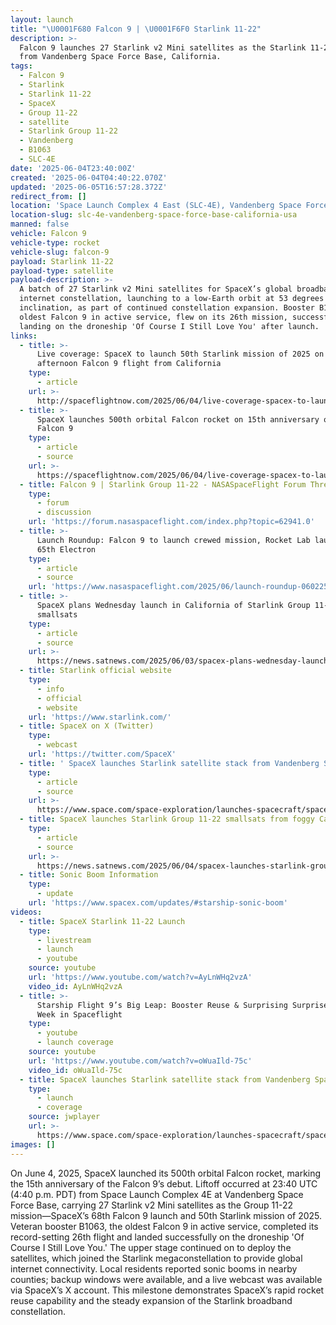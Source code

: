 ```yaml
---
layout: launch
title: "\U0001F680 Falcon 9 | \U0001F6F0 Starlink 11-22"
description: >-
  Falcon 9 launches 27 Starlink v2 Mini satellites as the Starlink 11-22 mission
  from Vandenberg Space Force Base, California.
tags:
  - Falcon 9
  - Starlink
  - Starlink 11-22
  - SpaceX
  - Group 11-22
  - satellite
  - Starlink Group 11-22
  - Vandenberg
  - B1063
  - SLC-4E
date: '2025-06-04T23:40:00Z'
created: '2025-06-04T04:40:22.070Z'
updated: '2025-06-05T16:57:28.372Z'
redirect_from: []
location: 'Space Launch Complex 4 East (SLC-4E), Vandenberg Space Force Base, California'
location-slug: slc-4e-vandenberg-space-force-base-california-usa
manned: false
vehicle: Falcon 9
vehicle-type: rocket
vehicle-slug: falcon-9
payload: Starlink 11-22
payload-type: satellite
payload-description: >-
  A batch of 27 Starlink v2 Mini satellites for SpaceX’s global broadband
  internet constellation, launching to a low-Earth orbit at 53 degrees
  inclination, as part of continued constellation expansion. Booster B1063, the
  oldest Falcon 9 in active service, flew on its 26th mission, successfully
  landing on the droneship 'Of Course I Still Love You' after launch.
links:
  - title: >-
      Live coverage: SpaceX to launch 50th Starlink mission of 2025 on Wednesday
      afternoon Falcon 9 flight from California
    type:
      - article
    url: >-
      http://spaceflightnow.com/2025/06/04/live-coverage-spacex-to-launch-50th-starlink-mission-of-2025-on-wednesday-afternoon-falcon-9-flight-from-california
  - title: >-
      SpaceX launches 500th orbital Falcon rocket on 15th anniversary of the
      Falcon 9
    type:
      - article
      - source
    url: >-
      https://spaceflightnow.com/2025/06/04/live-coverage-spacex-to-launch-27-starlink-satellites-on-falcon-9-rocket-from-vandenberg-sfb-4/
  - title: Falcon 9 | Starlink Group 11-22 - NASASpaceFlight Forum Thread
    type:
      - forum
      - discussion
    url: 'https://forum.nasaspaceflight.com/index.php?topic=62941.0'
  - title: >-
      Launch Roundup: Falcon 9 to launch crewed mission, Rocket Lab launches
      65th Electron
    type:
      - article
      - source
    url: 'https://www.nasaspaceflight.com/2025/06/launch-roundup-060225/'
  - title: >-
      SpaceX plans Wednesday launch in California of Starlink Group 11-22
      smallsats
    type:
      - article
      - source
    url: >-
      https://news.satnews.com/2025/06/03/spacex-plans-wednesday-launch-in-california-of-starlink-group-11-22-smallsats/
  - title: Starlink official website
    type:
      - info
      - official
      - website
    url: 'https://www.starlink.com/'
  - title: SpaceX on X (Twitter)
    type:
      - webcast
    url: 'https://twitter.com/SpaceX'
  - title: ' SpaceX launches Starlink satellite stack from Vandenberg Space Force Base (video, photos) '
    type:
      - article
      - source
    url: >-
      https://www.space.com/space-exploration/launches-spacecraft/spacex-starlink-11-22-b1063-vsfb-ocisly
  - title: SpaceX launches Starlink Group 11-22 smallsats from foggy California
    type:
      - article
      - source
    url: >-
      https://news.satnews.com/2025/06/04/spacex-launches-starlink-group-11-22-smallsats-from-foggy-california/
  - title: Sonic Boom Information
    type:
      - update
    url: 'https://www.spacex.com/updates/#starship-sonic-boom'
videos:
  - title: SpaceX Starlink 11-22 Launch
    type:
      - livestream
      - launch
      - youtube
    source: youtube
    url: 'https://www.youtube.com/watch?v=AyLnWHq2vzA'
    video_id: AyLnWHq2vzA
  - title: >-
      Starship Flight 9’s Big Leap: Booster Reuse & Surprising Surprises | This
      Week in Spaceflight
    type:
      - youtube
      - launch coverage
    source: youtube
    url: 'https://www.youtube.com/watch?v=oWuaIld-75c'
    video_id: oWuaIld-75c
  - title: SpaceX launches Starlink satellite stack from Vandenberg Space Force Base
    type:
      - launch
      - coverage
    source: jwplayer
    url: >-
      https://www.space.com/space-exploration/launches-spacecraft/spacex-falcon-9-rocket-launches-21-starlink-satellites-on-record-setting-26th-flight-photos
images: []
---
```

On June 4, 2025, SpaceX launched its 500th orbital Falcon rocket, marking the 15th anniversary of the Falcon 9’s debut. Liftoff occurred at 23:40 UTC (4:40 p.m. PDT) from Space Launch Complex 4E at Vandenberg Space Force Base, carrying 27 Starlink v2 Mini satellites as the Group 11-22 mission—SpaceX’s 68th Falcon 9 launch and 50th Starlink mission of 2025. Veteran booster B1063, the oldest Falcon 9 in active service, completed its record-setting 26th flight and landed successfully on the droneship 'Of Course I Still Love You.' The upper stage continued on to deploy the satellites, which joined the Starlink megaconstellation to provide global internet connectivity. Local residents reported sonic booms in nearby counties; backup windows were available, and a live webcast was available via SpaceX’s X account. This milestone demonstrates SpaceX’s rapid rocket reuse capability and the steady expansion of the Starlink broadband constellation.
